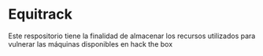 # Equitrack

Este respositorio tiene la finalidad de almacenar los recursos utilizados para vulnerar las máquinas disponibles en hack the box
